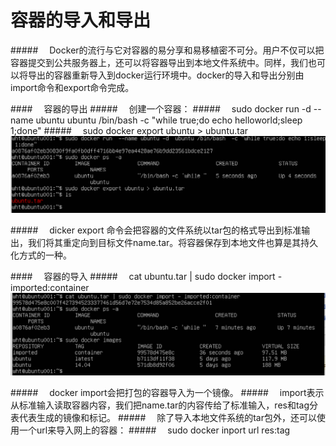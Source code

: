 <h1>容器的导入和导出</h1>

#####&emsp; Docker的流行与它对容器的易分享和易移植密不可分。用户不仅可以把容器提交到公共服务器上，还可以将容器导出到本地文件系统中。同样，我们也可以将导出的容器重新导入到docker运行环境中。docker的导入和导出分别由import命令和export命令完成。

####&emsp; 容器的导出 
#####&emsp; 创建一个容器：
#####&emsp; sudo docker run -d --name ubuntu ubuntu /bin/bash -c "while true;do echo helloworld;sleep 1;done"
#####&emsp; sudo docker export ubuntu > ubuntu.tar 
![](/assets/21.png)

#####&emsp; dicker export 命令会把容器的文件系统以tar包的格式导出到标准输出，我们将其重定向到目标文件name.tar。将容器保存到本地文件也算是其持久化方式的一种。

####&emsp; 容器的导入
#####&emsp; cat ubuntu.tar | sudo docker import - imported:container
![](/assets/22.png)

#####&emsp; docker import会把打包的容器导入为一个镜像。
#####&emsp; import表示从标准输入读取容器内容，我们把name.tar的内容传给了标准输入，res和tag分表代表生成的镜像和标记。
#####&emsp; 除了导入本地文件系统的tar包外，还可以使用一个url来导入网上的容器：
#####&emsp; sudo docker inport url res:tag



